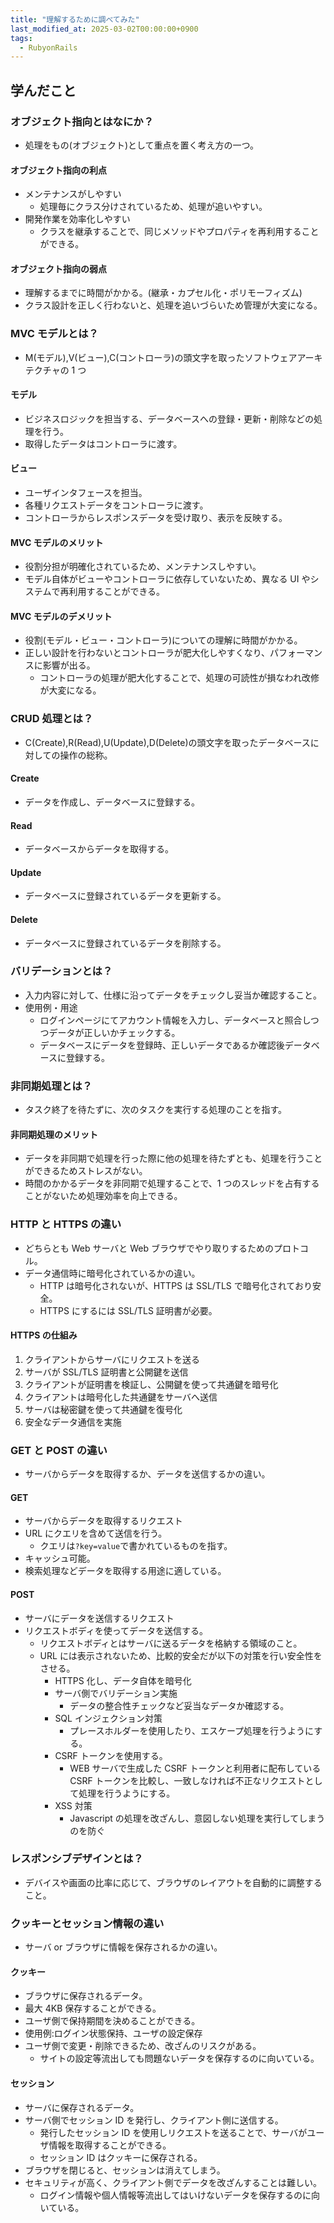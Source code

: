 ```yaml
---
title: "理解するために調べてみた"
last_modified_at: 2025-03-02T00:00:00+0900
tags:
  - RubyonRails
---
```


## 学んだこと

### オブジェクト指向とはなにか？

- 処理をもの(オブジェクト)として重点を置く考え方の一つ。

#### オブジェクト指向の利点

- メンテナンスがしやすい
  - 処理毎にクラス分けされているため、処理が追いやすい。
- 開発作業を効率化しやすい
  - クラスを継承することで、同じメソッドやプロパティを再利用することができる。

#### オブジェクト指向の弱点

- 理解するまでに時間がかかる。(継承・カプセル化・ポリモーフィズム)
- クラス設計を正しく行わないと、処理を追いづらいため管理が大変になる。

### MVC モデルとは？

- M(モデル),V(ビュー),C(コントローラ)の頭文字を取ったソフトウェアアーキテクチャの 1 つ

#### モデル

- ビジネスロジックを担当する、データベースへの登録・更新・削除などの処理を行う。
- 取得したデータはコントローラに渡す。

#### ビュー

- ユーザインタフェースを担当。
- 各種リクエストデータをコントローラに渡す。
- コントローラからレスポンスデータを受け取り、表示を反映する。

#### MVC モデルのメリット

- 役割分担が明確化されているため、メンテナンスしやすい。
- モデル自体がビューやコントローラに依存していないため、異なる UI やシステムで再利用することができる。

#### MVC モデルのデメリット

- 役割(モデル・ビュー・コントローラ)についての理解に時間がかかる。
- 正しい設計を行わないとコントローラが肥大化しやすくなり、パフォーマンスに影響が出る。
  - コントローラの処理が肥大化することで、処理の可読性が損なわれ改修が大変になる。

### CRUD 処理とは？

- C(Create),R(Read),U(Update),D(Delete)の頭文字を取ったデータベースに対しての操作の総称。

#### Create

- データを作成し、データベースに登録する。

#### Read

- データベースからデータを取得する。

#### Update

- データベースに登録されているデータを更新する。

#### Delete

- データベースに登録されているデータを削除する。

### バリデーションとは？

- 入力内容に対して、仕様に沿ってデータをチェックし妥当か確認すること。
- 使用例・用途
  - ログインページにてアカウント情報を入力し、データベースと照合しつつデータが正しいかチェックする。
  - データベースにデータを登録時、正しいデータであるか確認後データベースに登録する。

### 非同期処理とは？

- タスク終了を待たずに、次のタスクを実行する処理のことを指す。

#### 非同期処理のメリット

- データを非同期で処理を行った際に他の処理を待たずとも、処理を行うことができるためストレスがない。
- 時間のかかるデータを非同期で処理することで、1 つのスレッドを占有することがないため処理効率を向上できる。

### HTTP と HTTPS の違い

- どちらとも Web サーバと Web ブラウザでやり取りするためのプロトコル。
- データ通信時に暗号化されているかの違い。
  - HTTP は暗号化されないが、HTTPS は SSL/TLS で暗号化されており安全。
  - HTTPS にするには SSL/TLS 証明書が必要。

#### HTTPS の仕組み

1. クライアントからサーバにリクエストを送る
2. サーバが SSL/TLS 証明書と公開鍵を送信
3. クライアントが証明書を検証し、公開鍵を使って共通鍵を暗号化
4. クライアントは暗号化した共通鍵をサーバへ送信
5. サーバは秘密鍵を使って共通鍵を復号化
6. 安全なデータ通信を実施

### GET と POST の違い

- サーバからデータを取得するか、データを送信するかの違い。

#### GET

- サーバからデータを取得するリクエスト
- URL にクエリを含めて送信を行う。
  - クエリは`?key=value`で書かれているものを指す。
- キャッシュ可能。
- 検索処理などデータを取得する用途に適している。

#### POST

- サーバにデータを送信するリクエスト
- リクエストボディを使ってデータを送信する。
  - リクエストボディとはサーバに送るデータを格納する領域のこと。
  - URL には表示されないため、比較的安全だが以下の対策を行い安全性をさせる。
    - HTTPS 化し、データ自体を暗号化
    - サーバ側でバリデーション実施
      - データの整合性チェックなど妥当なデータか確認する。
    - SQL インジェクション対策
      - プレースホルダーを使用したり、エスケープ処理を行うようにする。
    - CSRF トークンを使用する。
      - WEB サーバで生成した CSRF トークンと利用者に配布している CSRF トークンを比較し、一致しなければ不正なリクエストとして処理を行うようにする。
    - XSS 対策
      - Javascript の処理を改ざんし、意図しない処理を実行してしまうのを防ぐ

### レスポンシブデザインとは？

- デバイスや画面の比率に応じて、ブラウザのレイアウトを自動的に調整すること。

### クッキーとセッション情報の違い

- サーバ or ブラウザに情報を保存されるかの違い。

#### クッキー

- ブラウザに保存されるデータ。
- 最大 4KB 保存することができる。
- ユーザ側で保持期間を決めることができる。
- 使用例:ログイン状態保持、ユーザの設定保存
- ユーザ側で変更・削除できるため、改ざんのリスクがある。
  - サイトの設定等流出しても問題ないデータを保存するのに向いている。

#### セッション

- サーバに保存されるデータ。
- サーバ側でセッション ID を発行し、クライアント側に送信する。
  - 発行したセッション ID を使用しリクエストを送ることで、サーバがユーザ情報を取得することができる。
  - セッション ID はクッキーに保存される。
- ブラウザを閉じると、セッションは消えてしまう。
- セキュリティが高く、クライアント側でデータを改ざんすることは難しい。
  - ログイン情報や個人情報等流出してはいけないデータを保存するのに向いている。
